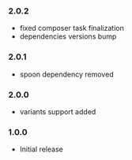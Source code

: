 ### 2.0.2
- fixed composer task finalization
- dependencies versions bump

### 2.0.1
- spoon dependency removed

### 2.0.0
- variants support added

### 1.0.0
- Initial release